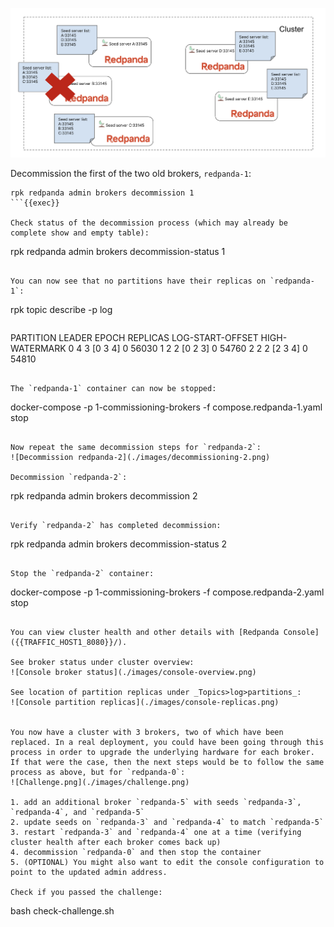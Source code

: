 ![Decommission redpanda-1](./images/decommissioning-1.png)

Decommission the first of the two old brokers, `redpanda-1`:

```
rpk redpanda admin brokers decommission 1
```{{exec}}

Check status of the decommission process (which may already be complete show and empty table):

```
rpk redpanda admin brokers decommission-status 1
```{{exec}}

You can now see that no partitions have their replicas on `redpanda-1`:

```
rpk topic describe -p log
```{{exec}}

```
PARTITION  LEADER  EPOCH  REPLICAS  LOG-START-OFFSET  HIGH-WATERMARK
0          4       3      [0 3 4]   0                 56030
1          2       2      [0 2 3]   0                 54760
2          2       2      [2 3 4]   0                 54810
```

The `redpanda-1` container can now be stopped:

```
docker-compose -p 1-commissioning-brokers -f compose.redpanda-1.yaml stop
```{{exec}}

Now repeat the same decommission steps for `redpanda-2`:
![Decommission redpanda-2](./images/decommissioning-2.png)

Decommission `redpanda-2`:

```
rpk redpanda admin brokers decommission 2
```{{exec}}

Verify `redpanda-2` has completed decommission:

```
rpk redpanda admin brokers decommission-status 2
```{{exec}}

Stop the `redpanda-2` container:

```
docker-compose -p 1-commissioning-brokers -f compose.redpanda-2.yaml stop
```{{exec}}

You can view cluster health and other details with [Redpanda Console]({{TRAFFIC_HOST1_8080}}/).

See broker status under cluster overview:
![Console broker status](./images/console-overview.png)

See location of partition replicas under _Topics>log>partitions_:
![Console partition replicas](./images/console-replicas.png)


You now have a cluster with 3 brokers, two of which have been replaced. In a real deployment, you could have been going through this process in order to upgrade the underlying hardware for each broker. If that were the case, then the next steps would be to follow the same process as above, but for `redpanda-0`:
![Challenge.png](./images/challenge.png)

1. add an additional broker `redpanda-5` with seeds `redpanda-3`, `redpanda-4`, and `redpanda-5`
2. update seeds on `redpanda-3` and `redpanda-4` to match `redpanda-5`
3. restart `redpanda-3` and `redpanda-4` one at a time (verifying cluster health after each broker comes back up)
4. decommission `redpanda-0` and then stop the container
5. (OPTIONAL) You might also want to edit the console configuration to point to the updated admin address.

Check if you passed the challenge:
```
bash check-challenge.sh
```{{exec}}